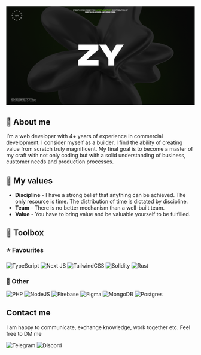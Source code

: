 <img src="./public/banner.png" />

<h2>🔮 About me</h2>
I’m a web developer with 4+ years of experience in commercial development. I consider myself as a builder. I find the ability of creating value from scratch truly magnificent. My final goal is to become a master of my craft with not only coding but with a solid understanding of business, customer needs and production processes. 

<h2>🏺 My values</h2>

- **Discipline** - I have a strong belief that anything can be achieved. The only resource is time. The distribution of time is dictated by discipline. 
- **Team** - There is no better mechanism than a well-built team.
- **Value** - You have to bring value and be valuable yourself to be fulfilled. 

<h2>🧰 Toolbox</h2>       
<h3>⭐ Favourites</h3>

![TypeScript](https://img.shields.io/badge/typescript-%23007ACC.svg?style=for-the-badge&logo=typescript&logoColor=white)
![Next JS](https://img.shields.io/badge/Next-black?style=for-the-badge&logo=next.js&logoColor=white)
![TailwindCSS](https://img.shields.io/badge/tailwindcss-%2338B2AC.svg?style=for-the-badge&logo=tailwind-css&logoColor=white)
![Solidity](https://img.shields.io/badge/Solidity-%23363636.svg?style=for-the-badge&logo=solidity&logoColor=white)
![Rust](https://img.shields.io/badge/rust-%23000000.svg?style=for-the-badge&logo=rust&logoColor=white)


<h3>🗿 Other</h3>

![PHP](https://img.shields.io/badge/php-%23777BB4.svg?style=for-the-badge&logo=php&logoColor=white)
![NodeJS](https://img.shields.io/badge/node.js-6DA55F?style=for-the-badge&logo=node.js&logoColor=white)
![Firebase](https://img.shields.io/badge/firebase-%23039BE5.svg?style=for-the-badge&logo=firebase)
![Figma](https://img.shields.io/badge/figma-%23F24E1E.svg?style=for-the-badge&logo=figma&logoColor=white)
![MongoDB](https://img.shields.io/badge/MongoDB-%234ea94b.svg?style=for-the-badge&logo=mongodb&logoColor=white)
![Postgres](https://img.shields.io/badge/postgres-%23316192.svg?style=for-the-badge&logo=postgresql&logoColor=white)


<h2>Contact me</h2>
I am happy to communicate, exchange knowledge, work together etc. Feel free to DM me

![Telegram](https://img.shields.io/badge/Telegram-2CA5E0?style=for-the-badge&logo=telegram&logoColor=white)
![Discord](https://img.shields.io/badge/Discord-%235865F2.svg?style=for-the-badge&logo=discord&logoColor=white)

